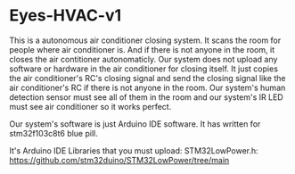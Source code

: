 # Eyes-HVAC-v1

This is a autonomous air conditioner closing system. It scans the room for people where air conditioner is. And if there is not anyone in the room, it closes the air contitioner autonomaticly. Our system does not upload any software or hardware in the air conditioner for closing itself. It just copies the air conditioner's RC's closing signal and send the closing signal like the air conditioner's RC if there is not anyone in the room. Our system's human detection sensor must see all of them in the room and our system's IR LED must see air conditioner so it works perfect.

Our system's software is just Arduino IDE software. It has written for stm32f103c8t6 blue pill.

It's Arduino IDE Libraries that you must upload:
STM32LowPower.h: https://github.com/stm32duino/STM32LowPower/tree/main
